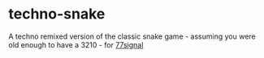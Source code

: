 # techno-snake

A techno remixed version of the classic snake game - assuming you were old enough to have a 3210 - for [77signal](http://www.77signalfromspace.co.uk/)
